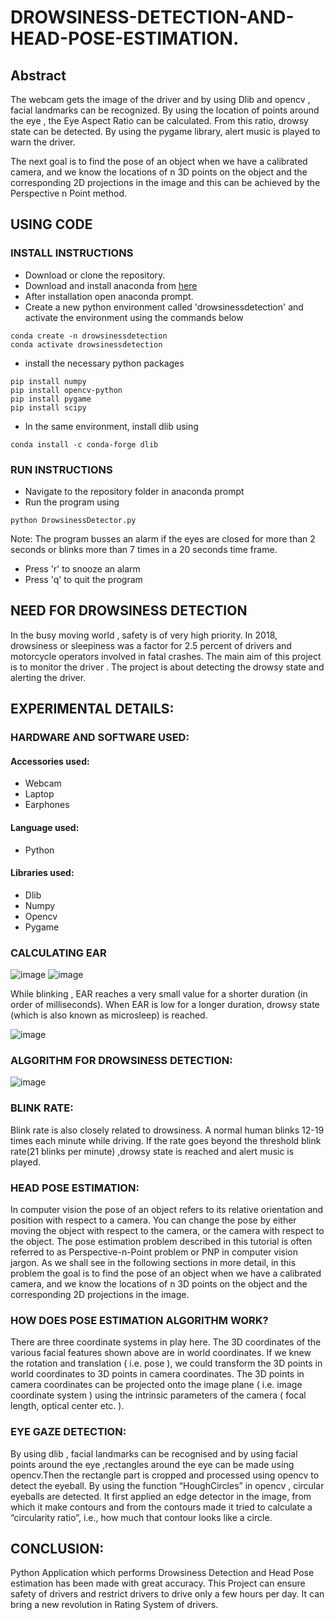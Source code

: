 # DROWSINESS-DETECTION-AND-HEAD-POSE-ESTIMATION.

## Abstract
The webcam gets the image of the driver and by using Dlib and opencv , facial landmarks can be recognized. By using the location of points around the eye , the Eye Aspect Ratio can be calculated. From this ratio, drowsy state can be detected. By using the pygame library, alert music is played to warn the driver.

The next goal is to find the pose of an object when we have a calibrated camera, and we know the locations of n 3D points on the object and the corresponding 2D projections in the image and this can be achieved by the Perspective n Point method.

## USING CODE
### INSTALL INSTRUCTIONS

* Download or clone the repository.
* Download and install anaconda from [here](https://docs.anaconda.com/anaconda/install/windows/)
* After installation open anaconda prompt.
* Create a new python environment called 'drowsinessdetection' and activate the environment using the commands below
```console
conda create -n drowsinessdetection
conda activate drowsinessdetection
```
* install the necessary python packages

```console
pip install numpy
pip install opencv-python
pip install pygame
pip install scipy
```
* In the same environment, install dlib using
```console
conda install -c conda-forge dlib
```

### RUN INSTRUCTIONS
* Navigate to the repository folder in anaconda prompt
* Run the program using
 ```console
python DrowsinessDetector.py
```
Note: The program busses an alarm if the eyes are closed for more than 2 seconds or blinks more than 7 times in a 20 seconds time frame.
* Press 'r' to snooze an alarm
* Press 'q' to quit the program

## NEED FOR DROWSINESS DETECTION
In the busy moving world , safety is of very high priority. In 2018, drowsiness or sleepiness was a factor for 2.5 percent of drivers and motorcycle operators involved in fatal crashes. The main aim of this project is to monitor the driver . The project is about detecting the drowsy state and alerting the driver.

## EXPERIMENTAL DETAILS:

### HARDWARE AND SOFTWARE USED:

#### Accessories used:
* Webcam
* Laptop
* Earphones

#### Language used:
* Python

#### Libraries used:
* Dlib
* Numpy
* Opencv
* Pygame

### CALCULATING EAR

![image](https://user-images.githubusercontent.com/46374770/198864699-789c495f-bb0f-4045-b4fb-16ce1422cabe.png) ![image](https://user-images.githubusercontent.com/46374770/198864727-f65d68d9-2d58-48da-b351-833df7d1c0c5.png)

While blinking , EAR reaches a very small value for a shorter duration (in order of milliseconds). When EAR is low for a longer duration, drowsy state (which is also known as microsleep) is reached.

![image](https://user-images.githubusercontent.com/46374770/198864741-f8390fc4-6998-41a5-bf6c-a96530588a77.png)

### ALGORITHM FOR DROWSINESS DETECTION:

![image](https://user-images.githubusercontent.com/46374770/198864752-cc38b7e4-03e5-44cd-9ddc-0a444f40e52d.png)

### BLINK RATE:

Blink rate is also closely related to drowsiness. A normal human blinks 12-19 times each minute while driving. If the rate goes beyond the threshold blink rate(21 blinks per minute) ,drowsy state is reached and alert music is played.

### HEAD POSE ESTIMATION:

In computer vision the pose of an object refers to its relative orientation and position with respect to a camera. You can change the pose by either moving the object with respect to the camera, or the camera with respect to the object.
The pose estimation problem described in this tutorial is often referred to as Perspective-n-Point problem or PNP in computer vision jargon. As we shall see in the following sections in more detail, in this problem the goal is to find the pose of an object when we have a calibrated camera, and we know the locations of n 3D points on the object and the corresponding 2D projections in the image.

### HOW DOES POSE ESTIMATION ALGORITHM WORK?

There are three coordinate systems in play here. The 3D coordinates of the various facial features shown above are in world coordinates. If we knew the rotation and translation ( i.e. pose ), we could transform the 3D points in world coordinates to 3D points in camera coordinates. The 3D points in camera coordinates can be projected onto the image plane ( i.e. image coordinate system ) using the intrinsic parameters of the camera ( focal length, optical center etc. ).

### EYE GAZE DETECTION:

By using dlib , facial landmarks can be recognised and by using facial points around the eye ,rectangles around the eye can be made using opencv.Then the rectangle part is cropped and processed using opencv to detect the eyeball. By using the function “HoughCircles” in opencv , circular eyeballs are detected. It first applied an edge detector in the image, from which it make contours and from the contours made it tried to calculate a “circularity ratio”, i.e., how much that contour looks like a circle.

## CONCLUSION:

Python Application which performs Drowsiness Detection and Head Pose estimation has been made with great accuracy. This Project can ensure safety of drivers and restrict drivers to drive only a few hours per day. It can bring a new revolution in Rating System of drivers.


